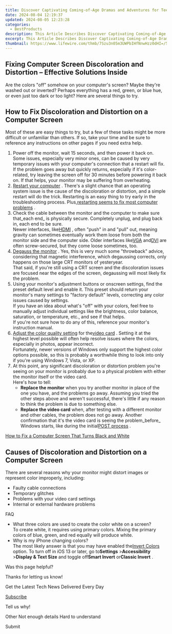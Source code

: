 ```yaml
---
title: Discover Captivating Coming-of-Age Dramas and Adventures for Teens on Netflix
date: 2024-08-04 12:19:37
updated: 2024-08-05 12:23:28
categories:
  - BestProducts
description: This Article Describes Discover Captivating Coming-of-Age Dramas and Adventures for Teens on Netflix
excerpt: This Article Describes Discover Captivating Coming-of-Age Dramas and Adventures for Teens on Netflix
thumbnail: https://www.lifewire.com/thmb/7Szu3n05m3UWPbIHfNnwHzz0dHI=/540x405/filters:no_upscale():max_bytes(150000):strip_icc():format(webp)/001_the-best-teen-movies-on-netflix-october-2023-5104880-3c4ee21786b64df693bfeebd65701d8e.jpg
---
```


## Fixing Computer Screen Discoloration and Distortion – Effective Solutions Inside
 Are the colors "off" somehow on your computer's screen? Maybe they're washed out or inverted? Perhaps everything has a red, green, or blue hue, or even just too dark or too light? Here are several things to try.

## How to Fix Discoloration and Distortion on a Computer Screen

 Most of these are easy things to try, but a few of these tasks might be more difficult or unfamiliar than others. If so, take your time and be sure to reference any instructions on other pages if you need extra help.

1. Power off the monitor, wait 15 seconds, and then power it back on. Some issues, especially very minor ones, can be caused by very temporary issues with your computer's connection that a restart will fix.  
 If the problem goes away but quickly returns, especially if it's color-related, try leaving the screen off for 30 minutes before powering it back on. If that helps, your monitor may be suffering from overheating.
2. [Restart your computer](https://www.lifewire.com/how-to-reboot-a-computer-2624568) . There's a slight chance that an operating system issue is the cause of the discoloration or distortion, and a simple restart will do the trick. Restarting is an easy thing to try early in the troubleshooting process. Plus,[restarting seems to fix most computer problems](https://www.lifewire.com/why-does-restarting-seem-to-fix-most-computer-problems-2624569) .
3. Check the cable between the monitor and the computer to make sure that_each end_ is physically secure. Completely unplug, and plug back in, each end to be sure.  
 Newer interfaces, like[HDMI](https://www.lifewire.com/hdmi-facts-high-definition-multimedia-interface-1847337) , often "push" in and "pull" out, meaning gravity can sometimes eventually work them loose from both the monitor side and the computer side. Older interfaces like[VGA](https://www.lifewire.com/what-is-vga-2626027) and[DVI](https://www.lifewire.com/understanding-dvi-connections-1846905) are often screw-secured, but they come loose sometimes, too.
4. [Degauss the monitor](https://www.lifewire.com/how-to-degauss-a-computer-monitor-2624487) . Yes, this is very much some "throwback" advice, considering that magnetic interference, which degaussing corrects, only happens on those large CRT monitors of yesteryear.  
 That said, if you're still using a CRT screen and the discoloration issues are focused near the edges of the screen, degaussing will most likely fix the problem.
5. Using your monitor's adjustment buttons or onscreen settings, find the preset default level and enable it. This preset should return your monitor's many settings to "factory default" levels, correcting any color issues caused by settings.  
 If you have an idea about what's "off" with your colors, feel free to manually adjust individual settings like the brightness, color balance, saturation, or temperature, etc., and see if that helps.  
 If you're not sure how to do any of this, reference your monitor's instruction manual.
6. [Adjust the color quality setting](https://www.lifewire.com/how-to-adjust-the-color-quality-setting-in-windows-2626206) for the[video card](https://www.lifewire.com/what-is-a-video-card-2618161) . Setting it at the highest level possible will often help resolve issues where the colors, especially in photos, appear incorrect.  
 Fortunately, newer versions of Windows only support the highest color options possible, so this is probably a worthwhile thing to look into only if you're using Windows 7, Vista, or XP.
7. At this point, any significant discoloration or distortion problem you're seeing on your monitor is probably due to a physical problem with either the monitor itself or the video card.  
 Here's how to tell:  
   * **Replace the monitor** when you try another monitor in place of the one you have, and the problems go away. Assuming you tried the other steps above and weren't successful, there's little if any reason to think the problem is due to something else.  
   * **Replace the video card** when, after testing with a different monitor and other cables, the problem does not go away. Another confirmation that it's the video card is seeing the problem_before_ Windows starts, like during the initial[POST process](https://www.lifewire.com/what-is-post-2625953) .

[How to Fix a Computer Screen That Turns Black and White](https://www.lifewire.com/fix-when-your-computer-screen-turns-black-and-white-5211740)

## Causes of Discoloration and Distortion on a Computer Screen

 There are several reasons why your monitor might distort images or represent color improperly, including:

* Faulty cable connections
* Temporary glitches
* Problems with your video card settings
* Internal or external hardware problems

 FAQ

* What three colors are used to create the color white on a screen?  
 To create white, it requires using primary colors. Mixing the primary colors of blue, green, and red equally will produce white.
* Why is my iPhone changing colors?  
 The most likely answer is that you may have enabled the[Invert Colors](https://www.lifewire.com/how-to-invert-colors-on-iphone-4154078) option. To turn off in iOS 13 or later, go to**Settings** \>**Accessibility** \>**Display & Text Size** and toggle off**Smart Invert** or**Classic Invert** .

Was this page helpful?

Thanks for letting us know!

 Get the Latest Tech News Delivered Every Day

[Subscribe](https://www.lifewire.com/#)

Tell us why!

 Other  Not enough details  Hard to understand

 Submit

<ins class="adsbygoogle"
     style="display:block"
     data-ad-format="autorelaxed"
     data-ad-client="ca-pub-7571918770474297"
     data-ad-slot="1223367746"></ins>



<ins class="adsbygoogle"
     style="display:block"
     data-ad-client="ca-pub-7571918770474297"
     data-ad-slot="8358498916"
     data-ad-format="auto"
     data-full-width-responsive="true"></ins>
